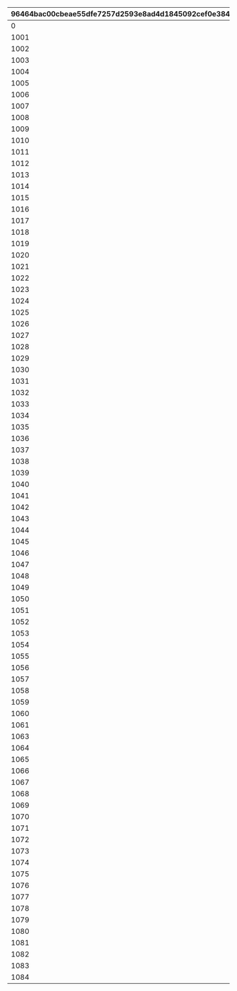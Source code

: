 |96464bac00cbeae55dfe7257d2593e8ad4d1845092cef0e38415e0a9ceb9f2bd|e29cd7b95f0d63ab4cfae89ad1d4c487f50efd7ac52d7b15731b2201a0d2d76a|a9288b7d710471cdd7a4264cbdf90c9514dca239797674bd43572cd2fa108293|51a431d1f1c21061597a625648fe60f8a47524bd83eb3df60176ce03589f5133|c1139631babdccf3f62070d637bf01b153c1430842a5e6ac222d6b12b4adc9d7|877f4620a451f95cd6d89976ace80c6bcbea7727fba5ab49a5422fa360818a71|dbfb0127841c7676b97fea452d243aecaed846aa23dd68d2ad541b1e727e75e4|b387061d35e48c72c5a76866da11c8aef86f30f9fc5106ee4f7d45cac08a6c29|f1d3e73849fcb77d70ef7ac8b1c7d837bf923ec5fe3ec4f811bec89653fcb4d0|93cd82887151e0c3b05978a0c26419fca78616b8fa57e6f6ca4ad2a0f2aa10e7|363551875ae8749bd0708ed7b977cbb5e91e457648ee3212c325a5477b3ec170|2917f593baff5a68c2cefba757004194e79b2557707a749b774190745c496f4e|f4f90498680e10039b6d3d584f77b66f9f3f497e788a8ddbbdf300908a321d4e|
| --- | --- | --- | --- | --- | --- | --- | --- | --- | --- | --- | --- | --- |
|0|3|1001|2018/03/21 5:00:00|2018/03/14 12:00:00|1|2018/03/18 11:59:00|2|1|bgm_M90|1|2018/03/19 11:59:00|2018/04/20 4:59:59|
|1001|4|1002|2018/04/20 5:00:00|2018/04/13 12:00:00|1|2018/04/17 11:59:00|2|1|bgm_M97|2|2018/04/18 11:59:00|2018/05/22 4:59:59|
|1002|5|1003|2018/05/22 5:00:00|2018/05/15 12:00:00|1|2018/05/19 11:59:00|2|1|bgm_M104|1|2018/05/20 11:59:00|2018/06/21 4:59:59|
|1003|6|1004|2018/06/21 5:00:00|2018/06/14 12:00:00|1|2018/06/18 11:59:00|2|1|bgm_M115|2|2018/06/19 11:59:00|2018/07/21 4:59:59|
|1004|7|1005|2018/07/21 5:00:00|2018/07/14 12:00:00|1|2018/07/18 11:59:00|2|1|bgm_M119|1|2018/07/19 11:59:00|2018/08/22 4:59:59|
|1005|8|1006|2018/08/22 5:00:00|2018/08/15 12:00:00|1|2018/08/19 11:59:00|2|1|bgm_M132|2|2018/08/20 11:59:00|2018/09/21 4:59:59|
|1006|9|1007|2018/09/21 5:00:00|2018/09/14 12:00:00|1|2018/09/18 11:59:00|2|1|bgm_M139|1|2018/09/19 11:59:00|2018/10/22 4:59:59|
|1007|10|1008|2018/10/22 5:00:00|2018/10/15 12:00:00|1|2018/10/19 11:59:00|2|1|bgm_M166|2|2018/10/20 11:59:00|2018/11/22 4:59:59|
|1008|11|1009|2018/11/22 5:00:00|2018/11/15 12:00:00|1|2018/11/19 11:59:00|2|1|bgm_M175|1|2018/11/20 11:59:00|2018/12/22 4:59:59|
|1009|12|1010|2018/12/22 5:00:00|2018/12/15 12:00:00|1|2018/12/19 11:59:00|2|1|bgm_M181|2|2018/12/20 11:59:00|2019/01/23 4:59:59|
|1010|1|1011|2019/01/23 5:00:00|2019/01/16 12:00:00|1|2019/01/20 11:59:00|2|1|bgm_M186|1|2019/01/21 11:59:00|2019/02/20 4:59:59|
|1011|2|1012|2019/02/20 5:00:00|2019/02/13 12:00:00|1|2019/02/17 11:59:00|2|1|bgm_M205|2|2019/02/18 11:59:00|2019/03/23 4:59:59|
|1012|3|1013|2019/03/23 5:00:00|2019/03/16 12:00:00|1|2019/03/20 11:59:00|2|1|bgm_M90|1|2019/03/21 11:59:00|2019/04/22 4:59:59|
|1013|4|1014|2019/04/22 5:00:00|2019/04/15 12:00:00|1|2019/04/19 11:59:00|2|1|bgm_M97|2|2019/04/20 11:59:00|2019/05/23 4:59:59|
|1014|5|1015|2019/05/23 5:00:00|2019/05/16 12:00:00|1|2019/05/20 11:59:00|2|1|bgm_M104|1|2019/05/21 11:59:00|2019/06/22 4:59:59|
|1015|6|1016|2019/06/22 5:00:00|2019/06/15 12:00:00|1|2019/06/19 11:59:00|2|1|bgm_M115|2|2019/06/20 11:59:00|2019/07/23 4:59:59|
|1016|7|1017|2019/07/23 5:00:00|2019/07/16 12:00:00|1|2019/07/20 11:59:00|2|1|bgm_M119|1|2019/07/21 11:59:00|2019/08/23 4:59:59|
|1017|8|1018|2019/08/23 5:00:00|2019/08/16 12:00:00|1|2019/08/20 11:59:00|2|1|bgm_M132|2|2019/08/21 11:59:00|2019/09/23 4:59:59|
|1018|9|1019|2019/09/23 5:00:00|2019/09/16 12:00:00|1|2019/09/20 11:59:00|2|1|bgm_M139|1|2019/09/21 11:59:00|2019/10/25 4:59:59|
|1019|10|1020|2019/10/25 5:00:00|2019/10/18 12:00:00|1|2019/10/22 11:59:00|2|1|bgm_M166|2|2019/10/23 11:59:00|2019/11/24 4:59:59|
|1020|11|1021|2019/11/24 5:00:00|2019/11/17 12:00:00|1|2019/11/21 11:59:00|2|1|bgm_M175|1|2019/11/22 11:59:00|2019/12/25 4:59:59|
|1021|12|1022|2019/12/25 5:00:00|2019/12/18 12:00:00|1|2019/12/22 11:59:00|2|1|bgm_M181|2|2019/12/23 11:59:00|2020/01/25 4:59:59|
|1022|1|1023|2020/01/25 5:00:00|2020/01/18 12:00:00|1|2020/01/22 11:59:00|2|1|bgm_M186|1|2020/01/23 11:59:00|2020/02/23 4:59:59|
|1023|2|1024|2020/02/23 5:00:00|2020/02/16 12:00:00|1|2020/02/20 11:59:00|2|1|bgm_M205|2|2020/02/21 11:59:00|2020/03/25 4:59:59|
|1024|3|1025|2020/03/25 5:00:00|2020/03/18 12:00:00|1|2020/03/22 11:59:00|2|1|bgm_M90|1|2020/03/23 11:59:00|2020/04/25 4:59:59|
|1025|4|1026|2020/04/25 5:00:00|2020/04/18 12:00:00|1|2020/04/22 11:59:00|2|1|bgm_M97|2|2020/04/23 11:59:00|2020/05/26 4:59:59|
|1026|5|1027|2020/05/26 5:00:00|2020/05/19 12:00:00|1|2020/05/23 11:59:00|2|1|bgm_M104|1|2020/05/24 11:59:00|2020/06/25 4:59:59|
|1027|6|1028|2020/06/25 5:00:00|2020/06/18 12:00:00|1|2020/06/22 11:59:00|2|1|bgm_M115|2|2020/06/23 11:59:00|2020/07/26 4:59:59|
|1028|7|1029|2020/07/26 5:00:00|2020/07/19 12:00:00|1|2020/07/23 11:59:00|2|1|bgm_M119|1|2020/07/24 11:59:00|2020/08/26 4:59:59|
|1029|8|1030|2020/08/26 5:00:00|2020/08/19 12:00:00|1|2020/08/23 11:59:00|2|1|bgm_M132|2|2020/08/24 11:59:00|2020/09/25 4:59:59|
|1030|9|1031|2020/09/25 5:00:00|2020/09/18 12:00:00|1|2020/09/22 11:59:00|2|1|bgm_M139|1|2020/09/23 11:59:00|2020/10/26 4:59:59|
|1031|10|1032|2020/10/26 5:00:00|2020/10/19 12:00:00|1|2020/10/23 11:59:00|2|1|bgm_M166|2|2020/10/24 11:59:00|2020/11/25 4:59:59|
|1032|11|1033|2020/11/25 5:00:00|2020/11/18 12:00:00|1|2020/11/22 11:59:00|2|1|bgm_M175|1|2020/11/23 11:59:00|2020/12/26 4:59:59|
|1033|12|1034|2020/12/26 5:00:00|2020/12/19 12:00:00|1|2020/12/23 11:59:00|2|1|bgm_M181|2|2020/12/24 11:59:00|2021/01/26 4:59:59|
|1034|1|1035|2021/01/26 5:00:00|2021/01/19 12:00:00|1|2021/01/23 11:59:00|2|1|bgm_M186|1|2021/01/24 11:59:00|2021/02/23 4:59:59|
|1035|2|1036|2021/02/23 5:00:00|2021/02/16 12:00:00|1|2021/02/20 11:59:00|2|1|bgm_M205|2|2021/02/21 11:59:00|2021/03/26 4:59:59|
|1036|3|1037|2021/03/26 5:00:00|2021/03/19 12:00:00|1|2021/03/23 11:59:00|2|1|bgm_M90|1|2021/03/24 11:59:00|2021/04/25 4:59:59|
|1037|4|1038|2021/04/25 5:00:00|2021/04/18 12:00:00|1|2021/04/22 11:59:00|2|1|bgm_M97|2|2021/04/23 11:59:00|2021/05/26 4:59:59|
|1038|5|1039|2021/05/26 5:00:00|2021/05/19 12:00:00|1|2021/05/23 11:59:00|2|1|bgm_M104|1|2021/05/24 11:59:00|2021/06/25 4:59:59|
|1039|6|1040|2021/06/25 5:00:00|2021/06/18 12:00:00|1|2021/06/22 11:59:00|2|1|bgm_M115|2|2021/06/23 11:59:00|2021/07/26 4:59:59|
|1040|7|1041|2021/07/26 5:00:00|2021/07/19 12:00:00|1|2021/07/23 11:59:00|2|1|bgm_M119|1|2021/07/24 11:59:00|2021/08/26 4:59:59|
|1041|8|1042|2021/08/26 5:00:00|2021/08/19 12:00:00|1|2021/08/23 11:59:00|2|1|bgm_M132|2|2021/08/24 11:59:00|2021/09/25 4:59:59|
|1042|9|1043|2021/09/25 5:00:00|2021/09/18 12:00:00|1|2021/09/22 11:59:00|2|1|bgm_M139|1|2021/09/23 11:59:00|2021/10/26 4:59:59|
|1043|10|1044|2021/10/26 5:00:00|2021/10/19 12:00:00|1|2021/10/23 11:59:00|2|1|bgm_M166|2|2021/10/24 11:59:00|2021/11/25 4:59:59|
|1044|11|1045|2021/11/25 5:00:00|2021/11/18 12:00:00|1|2021/11/22 11:59:00|2|1|bgm_M175|1|2021/11/23 11:59:00|2021/12/26 4:59:59|
|1045|12|1046|2021/12/26 5:00:00|2021/12/19 12:00:00|1|2021/12/23 11:59:00|2|1|bgm_M181|2|2021/12/24 11:59:00|2022/01/26 4:59:59|
|1046|1|1047|2022/01/26 5:00:00|2022/01/19 12:00:00|1|2022/01/23 11:59:00|2|1|bgm_M186|1|2022/01/24 11:59:00|2022/02/23 4:59:59|
|1047|2|1048|2022/02/23 5:00:00|2022/02/16 12:00:00|1|2022/02/20 11:59:00|2|1|bgm_M205|2|2022/02/21 11:59:00|2022/03/26 4:59:59|
|1048|3|1049|2022/03/26 5:00:00|2022/03/19 12:00:00|1|2022/03/23 11:59:00|2|1|bgm_M90|1|2022/03/24 11:59:00|2022/04/25 4:59:59|
|1049|4|1050|2022/04/25 5:00:00|2022/04/18 12:00:00|1|2022/04/22 11:59:00|2|1|bgm_M97|2|2022/04/23 11:59:00|2022/05/26 4:59:59|
|1050|5|1051|2022/05/26 5:00:00|2022/05/19 12:00:00|1|2022/05/23 11:59:00|2|1|bgm_M104|1|2022/05/24 11:59:00|2022/06/25 4:59:59|
|1051|6|1052|2022/06/25 5:00:00|2022/06/18 12:00:00|1|2022/06/22 11:59:00|2|1|bgm_M115|2|2022/06/23 11:59:00|2022/07/26 4:59:59|
|1052|7|1053|2022/07/26 5:00:00|2022/07/19 12:00:00|1|2022/07/23 11:59:00|2|1|bgm_M119|1|2022/07/24 11:59:00|2022/08/26 4:59:59|
|1053|8|1054|2022/08/26 5:00:00|2022/08/19 12:00:00|1|2022/08/23 11:59:00|2|1|bgm_M132|2|2022/08/24 11:59:00|2022/09/25 4:59:59|
|1054|9|1055|2022/09/25 5:00:00|2022/09/18 12:00:00|1|2022/09/22 11:59:00|2|1|bgm_M139|1|2022/09/23 11:59:00|2022/10/26 4:59:59|
|1055|10|1056|2022/10/26 5:00:00|2022/10/19 12:00:00|1|2022/10/23 11:59:00|2|1|bgm_M166|2|2022/10/24 11:59:00|2022/11/25 4:59:59|
|1056|11|1057|2022/11/25 5:00:00|2022/11/18 12:00:00|1|2022/11/22 11:59:00|2|1|bgm_M175|1|2022/11/23 11:59:00|2022/12/26 4:59:59|
|1057|12|1058|2022/12/26 5:00:00|2022/12/19 12:00:00|1|2022/12/23 11:59:00|2|1|bgm_M181|2|2022/12/24 11:59:00|2023/01/26 4:59:59|
|1058|1|1059|2023/01/26 5:00:00|2023/01/19 12:00:00|1|2023/01/23 11:59:00|2|1|bgm_M186|1|2023/01/24 11:59:00|2023/02/23 4:59:59|
|1059|2|1060|2023/02/23 5:00:00|2023/02/16 12:00:00|1|2023/02/20 11:59:00|2|1|bgm_M205|2|2023/02/21 11:59:00|2023/03/26 4:59:59|
|1060|3|1061|2023/03/26 5:00:00|2023/03/19 12:00:00|1|2023/03/23 11:59:00|2|1|bgm_M90|1|2023/03/24 11:59:00|2023/04/26 4:59:59|
|1061|4|1063|2023/04/26 5:00:00|2023/04/19 12:00:00|1|2023/04/23 11:59:00|2|1|bgm_M97|2|2023/04/24 11:59:00|2023/05/26 4:59:59|
|1063|5|1064|2023/05/26 5:00:00|2023/05/19 12:00:00|1|2023/05/23 11:59:00|2|1|bgm_M104|1|2023/05/24 11:59:00|2023/06/25 4:59:59|
|1064|6|1065|2023/06/25 5:00:00|2023/06/18 12:00:00|1|2023/06/22 11:59:00|2|1|bgm_M115|2|2023/06/23 11:59:00|2023/07/26 4:59:59|
|1065|7|1066|2023/07/26 5:00:00|2023/07/19 12:00:00|1|2023/07/23 11:59:00|2|1|bgm_M119|1|2023/07/24 11:59:00|2023/08/26 4:59:59|
|1066|8|1067|2023/08/26 5:00:00|2023/08/19 12:00:00|1|2023/08/23 11:59:00|2|1|bgm_M132|2|2023/08/24 11:59:00|2023/09/25 4:59:59|
|1067|9|1068|2023/09/25 5:00:00|2023/09/18 12:00:00|1|2023/09/22 11:59:00|2|1|bgm_M139|1|2023/09/23 11:59:00|2023/10/26 4:59:59|
|1068|10|1069|2023/10/26 5:00:00|2023/10/19 12:00:00|1|2023/10/23 11:59:59|2|1|bgm_M166|2|2023/10/24 11:59:59|2023/11/25 4:59:59|
|1069|11|1070|2023/11/25 5:00:00|2023/11/18 12:00:00|1|2023/11/22 11:59:59|2|1|bgm_M175|1|2023/11/23 11:59:59|2023/12/26 4:59:59|
|1070|12|1071|2023/12/26 5:00:00|2023/12/19 12:00:00|1|2023/12/23 11:59:59|2|1|bgm_M181|2|2023/12/24 11:59:59|2024/01/26 4:59:59|
|1071|1|1072|2024/01/26 5:00:00|2024/01/19 12:00:00|1|2024/01/23 11:59:59|2|1|bgm_M186|1|2024/01/24 11:59:59|2024/02/24 4:59:59|
|1072|2|1073|2024/02/24 5:00:00|2024/02/15 0:00:00|1|2024/02/21 11:59:59|2|1|bgm_M205|2|2024/02/22 11:59:59|2024/03/26 4:59:59|
|1073|3|1074|2024/03/26 5:00:00|2024/03/19 12:00:00|1|2024/03/23 11:59:59|2|1|bgm_M90|1|2024/03/24 11:59:59|2024/04/25 4:59:59|
|1074|4|1075|2024/04/25 5:00:00|2024/04/18 12:00:00|1|2024/04/22 11:59:59|2|1|bgm_M97|2|2024/04/23 11:59:59|2024/05/26 4:59:59|
|1075|5|1076|2024/05/26 5:00:00|2024/05/19 12:00:00|1|2024/05/23 11:59:59|2|1|bgm_M104|1|2024/05/24 11:59:59|2024/06/25 4:59:59|
|1076|6|1077|2024/06/25 5:00:00|2024/06/18 12:00:00|1|2024/06/22 11:59:59|2|1|bgm_M115|2|2024/06/23 11:59:59|2024/07/26 4:59:59|
|1077|7|1078|2024/07/26 5:00:00|2024/07/19 12:00:00|1|2024/07/23 11:59:59|2|1|bgm_M119|1|2024/07/24 11:59:59|2024/08/26 4:59:59|
|1078|8|1079|2024/08/26 5:00:00|2024/08/19 12:00:00|1|2024/08/23 11:59:59|2|1|bgm_M132|2|2024/08/24 11:59:59|2024/09/25 4:59:59|
|1079|9|1080|2024/09/25 5:00:00|2024/09/18 12:00:00|1|2024/09/22 11:59:59|2|1|bgm_M139|1|2024/09/23 11:59:59|2024/10/26 4:59:59|
|1080|10|1081|2024/10/26 5:00:00|2024/10/19 12:00:00|1|2024/10/23 11:59:59|2|1|bgm_M166|2|2024/10/24 11:59:59|2024/11/25 4:59:59|
|1081|11|1082|2024/11/25 5:00:00|2024/11/18 12:00:00|1|2024/11/22 11:59:59|2|1|bgm_M175|1|2024/11/23 11:59:59|2024/12/26 4:59:59|
|1082|12|1083|2024/12/26 5:00:00|2024/12/19 12:00:00|1|2024/12/23 11:59:59|2|1|bgm_M181|2|2024/12/24 11:59:59|2025/01/26 4:59:59|
|1083|1|1084|2025/01/26 5:00:00|2025/01/19 12:00:00|1|2025/01/23 11:59:59|2|1|bgm_M186|1|2025/01/24 11:59:59|2025/02/23 4:59:59|
|1084|2|1085|2025/02/23 5:00:00|2025/02/16 12:00:00|1|2025/02/20 11:59:59|2|1|bgm_M205|2|2025/02/21 11:59:59|2025/03/26 4:59:59|